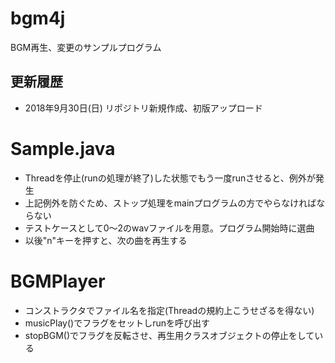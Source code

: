 # bgm4j
BGM再生、変更のサンプルプログラム

更新履歴
----
- 2018年9月30日(日) リポジトリ新規作成、初版アップロード

# Sample.java
- Threadを停止(runの処理が終了)した状態でもう一度runさせると、例外が発生
- 上記例外を防ぐため、ストップ処理をmainプログラムの方でやらなければならない
- テストケースとして0〜2のwavファイルを用意。プログラム開始時に選曲
- 以後"n"キーを押すと、次の曲を再生する

# BGMPlayer
- コンストラクタでファイル名を指定(Threadの規約上こうせざるを得ない)
- musicPlay()でフラグをセットしrunを呼び出す
- stopBGM()でフラグを反転させ、再生用クラスオブジェクトの停止をしている
